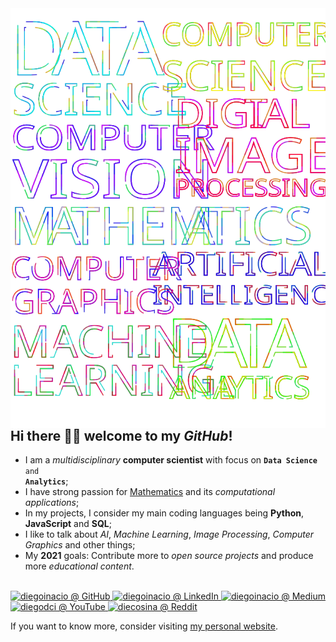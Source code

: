 <img align="right" src="https://github.com/diegoinacio/diegoinacio/blob/master/image.svg" />

## Hi there 👋🏾 welcome to my _GitHub_!

- I am a <em>multidisciplinary</em> <strong>computer scientist</strong> with focus on <code><strong>Data Science</strong> and <strong>Analytics</strong></code>;
- I have strong passion for <ins>Mathematics</ins> and its <em>computational applications</em>;
- In my projects, I consider my main coding languages being <strong>Python</strong>, <strong>JavaScript</strong> and <strong>SQL</strong>;
- I like to talk about <em>AI</em>, <em>Machine Learning</em>, <em>Image Processing</em>, <em>Computer Graphics</em> and other things;
- My <strong>2021</strong> goals: Contribute more to <em>open source projects</em> and produce more <em>educational content</em>.

<br>

<a href="https://github.com/diegoinacio/" target="_blank">
  <img alt="diegoinacio @ GitHub" title="diegoinacio @ GitHub" src="https://img.icons8.com/dusk/50/26e07f/github.png"/>
</a>
<a href="https://www.linkedin.com/in/diegoinacio/" target="_blank">
  <img alt="diegoinacio @ LinkedIn" title="diegoinacio @ LinkedIn" src="https://img.icons8.com/dusk/50/26e07f/linkedin.png"/>
</a>
<a href="https://diegoinacio.medium.com/" target="_blank">
  <img alt="diegoinacio @ Medium" title="diegoinacio @ Medium" src="https://img.icons8.com/dusk/50/26e07f/medium-new.png"/>
</a>
<a href="https://www.youtube.com/user/diegodci/" target="_blank">
  <img alt="diegodci @ YouTube" title="diegodci @ YouTube" src="https://img.icons8.com/dusk/50/26e07f/youtube-play.png"/>
</a>
<a href="https://www.reddit.com/user/diecosina/" target="_blank">
  <img alt="diecosina @ Reddit" title="diecosina @ Reddit" src="https://img.icons8.com/dusk/50/26e07f/reddit.png"/>
</a>

<br>

If you want to know more, consider visiting [my personal website](https://diegoinacio.github.io/).
